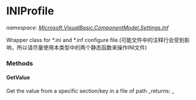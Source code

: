 ﻿
# INIProfile
_namespace: [Microsoft.VisualBasic.ComponentModel.Settings.Inf](N-Microsoft.VisualBasic.ComponentModel.Settings.Inf.md)_

Wrapper class for *.ini and *.inf configure file.(可能文件中的注释行会受到影响，所以请尽量使用本类型中的两个静态函数来操作INI文件)

### Methods

#### GetValue
Get the value from a specific section/key in a file of path
_returns: _



